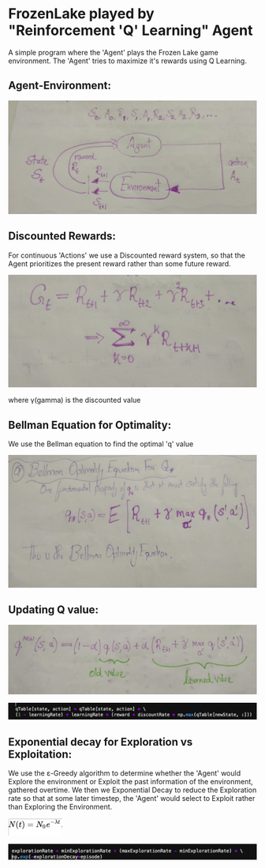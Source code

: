 # FrozenLake played by "Reinforcement 'Q' Learning" Agent
A simple program where the 'Agent' plays the Frozen Lake game environment. The 'Agent' tries to maximize it's rewards using Q Learning.


## Agent-Environment:

![Agent_Environment](/pic/0.png)

## Discounted Rewards:
For continuous 'Actions' we use a Discounted reward system, so that the Agent prioritizes the present reward rather than some future reward.

![Discount](/pic/5.png)

where γ(gamma) is the discounted value

## Bellman Equation for Optimality:

We use the Bellman equation to find the optimal 'q' value

![Bellman](/pic/6.png) 

## Updating Q value:

![Qnew](/pic/2.png) 

![QnewCode](/pic/1.png) 

## Exponential decay for Exploration vs Exploitation:
We use the ε-Greedy algorithm to determine whether the 'Agent' would Explore the environment or Exploit the past information of the environment, gathered overtime. We then we Exponential Decay to reduce the Exploration rate so that at some later timestep, the 'Agent' would select to Exploit rather than Exploring the Environment.

![ExponentialDecay](/pic/n.png)
 
![Edecay](/pic/3.png) 


  

  
